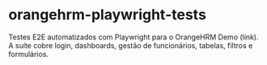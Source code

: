 # orangehrm-playwright-tests
Testes E2E automatizados com Playwright para o OrangeHRM Demo (link). A suíte cobre login, dashboards, gestão de funcionários, tabelas, filtros e formulários.
